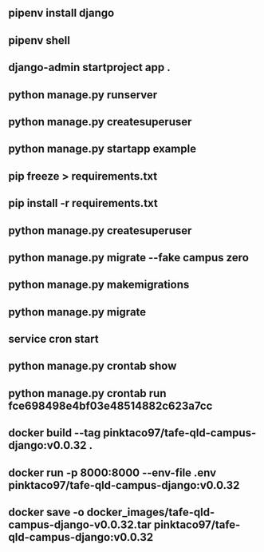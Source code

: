 <!-- Useful Commands -->

## pipenv install django

## pipenv shell

## django-admin startproject app .

## python manage.py runserver

## python manage.py createsuperuser

## python manage.py startapp example

## pip freeze > requirements.txt

<!-- Install Project Dependencies -->

## pip install -r requirements.txt

<!-- Django Comands -->

## python manage.py createsuperuser

## python manage.py migrate --fake campus zero

## python manage.py makemigrations

## python manage.py migrate

<!-- Cron Commands -->

## service cron start

## python manage.py crontab show

## python manage.py crontab run fce698498e4bf03e48514882c623a7cc

<!-- Docker Commands -->

## docker build --tag pinktaco97/tafe-qld-campus-django:v0.0.32 .

## docker run -p 8000:8000 --env-file .env pinktaco97/tafe-qld-campus-django:v0.0.32

## docker save -o docker_images/tafe-qld-campus-django-v0.0.32.tar pinktaco97/tafe-qld-campus-django:v0.0.32
